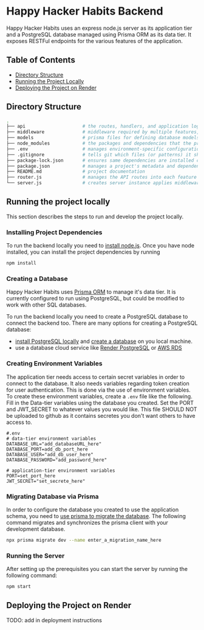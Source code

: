 # Happy Hacker Habits Backend
Happy Hacker Habits uses an express node.js server as its application tier and a 
PostgreSQL database managed using Prisma ORM as its data tier. It exposes RESTFul endpoints
for the various features of the application.   


## Table of Contents
- [Directory Structure](#directory-structure)
- [Running the Project Locally](#running-the-project-locally)
- [Deploying the Project on Render](#deploying-the-project-on-render)


## Directory Structure
``` BASH
.
├── api                     # the routes, handlers, and application logic for each feature
├── middleware              # middleware required by multiple features, like authenticating users
├── models                  # prisma files for defining database models and recording past migrations
├── node_modules            # the packages and dependencies that the project requires
├── .env                    # manages environment-specific configuration settings
├── .gitignore              # tells git which files (or patterns) it should ignore
├── package-lock.json       # ensures same dependencies are installed consistently across different environments
├── package.json            # manages a project's metadata and dependencies
├── README.md               # project documentation 
├── router.js               # manages the API routes into each feature 
└── server.js               # creates server instance applies middleware required by entire app
```


## Running the project locally
This section describes the steps to run and develop the project locally. 

### Installing Project Dependencies
To run the backend locally you need to [install node.js](https://nodejs.org/en/download). 
Once you have node installed, you can install the project dependencies by running

``` BASH
npm install
```

### Creating a Database
Happy Hacker Habits uses [Prisma ORM](https://www.prisma.io/docs) to manage it's data tier. 
It is currently configured to run using PostgreSQL, but could be modified to work with other SQL databases. 

To run the backend locally you need to create a PostgreSQL database to connect the backend too.
There are many options for creating a PostgreSQL database:
- [install PostgreSQL locally](https://www.postgresql.org/download/) 
  and [create a database](https://www.postgresql.org/docs/current/manage-ag-createdb.html) 
  on you local machine.
- use a database cloud service like [Render PostgreSQL](https://docs.render.com/databases) 
  or [AWS RDS](https://aws.amazon.com/rds/)


### Creating Environment Variables  
The application tier needs access to certain secret variables in order to connect to the database. 
It also needs variables regarding token creation for user authentication. This is done via the use of environment variables.
To create these environment variables, create a `.env` file like the following. Fill in the Data-tier variables
using the database you created. Set the PORT and JWT_SECRET to whatever values you would like. 
This file SHOULD NOT be uploaded to github as it contains secretes you don't want others to have access to.

```
#.env
# data-tier environment variables
DATABASE_URL="add_databaseURL_here"
DATABASE_PORT=add_db_port_here
DATABASE_USER="add_db_user_here"
DATABASE_PASSWORD="add_password_here"

# application-tier environment variables
PORT=set_port_here
JWT_SECRET="set_secrete_here"
```

### Migrating Database via Prisma
In order to configure the database you created to use the application schema, you need to 
[use prisma to migrate the database](https://www.prisma.io/docs/orm/prisma-migrate/getting-started). 
The following command migrates and synchronizes the prisma client with 
your development database. 

``` BASH
npx prisma migrate dev --name enter_a_migration_name_here
```

### Running the Server  
After setting up the prerequisites you can start the server by running the following command:

``` BASH
npm start
```

## Deploying the Project on Render 
TODO: add in deployment instructions 